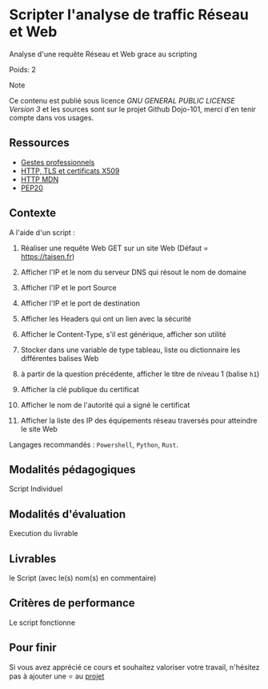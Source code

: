 # Scripter l'analyse de traffic Réseau et Web

Analyse d'une requête Réseau et Web grace au scripting

Poids: 2

> [!NOTE]
> Ce contenu est publié sous licence *GNU GENERAL PUBLIC LICENSE Version 3* et les sources sont sur le projet Github Dojo-101, merci d'en tenir compte dans vos usages.

## Ressources

* [Gestes professionnels](https://github.com/Aif4thah/Dojo-101)
* [HTTP, TLS et certificats X509](https://developer.mozilla.org/fr/docs/Glossary/Digital_certificate)
* [HTTP MDN](https://developer.mozilla.org/fr/docs/Web/HTTP)
* [PEP20](https://peps.python.org/pep-0020/)

## Contexte

A l'aide d'un script :

1. Réaliser une requête Web GET sur un site Web (Défaut = https://taisen.fr)

2. Afficher l'IP et le nom du serveur DNS qui résout le nom de domaine

3. Afficher l'IP et le port Source

4. Afficher l'IP et le port de destination

5. Afficher les Headers qui ont un lien avec la sécurité

6. Afficher le Content-Type, s'il est générique, afficher son utilité

7. Stocker dans une variable de type tableau, liste ou dictionnaire les différentes balises Web

8. à partir de la question précédente, afficher le titre de niveau 1 (balise `h1`)

9. Afficher la clé publique du certificat

10. Afficher le nom de l'autorité qui a signé le certificat

11. Afficher la liste des IP des équipements réseau traversés pour atteindre le site Web

Langages recommandés : `Powershell`, `Python`, `Rust`.

## Modalités pédagogiques

Script Individuel

## Modalités d'évaluation

Execution du livrable

## Livrables

le Script (avec le(s) nom(s) en commentaire)

## Critères de performance

Le script fonctionne

## Pour finir

Si vous avez apprécié ce cours et souhaitez valoriser votre travail, n'hésitez pas à ajouter une ⭐ au [projet](https://github.com/Aif4thah/Dojo-101)
